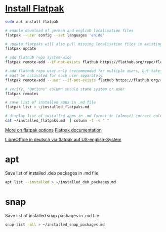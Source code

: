 # [Install Flatpak](https://wiki.debian.org/Flatpak)

```bash
sudo apt install flatpak

# enable download of german and english localisation files
flatpak --user config --set languages 'en;de'

# update flatpaks will also pull missing localisation files in existing apps
flatpak update

# add flathub repo system-wide
flatpak remote-add --if-not-exists flathub https://flathub.org/repo/flathub.flatpakrepo

# add flathub repo user-only (recommended for multiple users, but takes up more space)
# must be activated for each user separately
flatpak remote-add --user --if-not-exists flathub https://flathub.org/repo/flathub.flatpakrepo

# verify, "Options" column should state system or user
flatpak remotes

# save list of installed apps in .md file
flatpak list > ~/installed_flatpaks.md

# display list of installed apps in .md format in (almost) correct columns, with blankspace as delimiter
cat ~/installed_flatpaks.md  | column -t -s " "
```


[More on flatpak options](https://askubuntu.com/questions/1078021/how-do-i-install-a-flatpak-for-a-specific-user)
[Flatpak documentation](https://docs.flatpak.org/en/latest/using-flatpak.html)

[LibreOffice in deutsch via flatpak auf US-english-System](https://www.computerbase.de/forum/threads/libreoffice-in-deutsch-via-flatpak-auf-us-english-system.2172439/)


# apt

Save list of installed .deb packages in .md file
```bash
apt list --installed > ~/installed_deb_packages.md
```

# snap

Save list of installed snap packages in .md file
```bash
snap list -all > ~/installed_snap_packages.md
```
